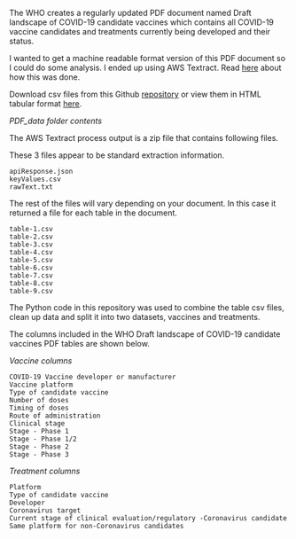 The WHO creates a regularly updated PDF document named Draft landscape of COVID-19 candidate vaccines which contains all COVID-19 vaccine candidates and treatments currently being developed and their status.

I wanted to get a machine readable format version of this PDF document so I could do some analysis. I ended up using AWS Textract. 
Read <a href="https://009co.com/?page_id=1212">here</a> about how this was done.

Download csv files from this Github <a href="https://github.com/sitrucp/who_vaccine_landscape">repository</a> or view them in HTML tabular format <a href="https://sitrucp.github.io/who_vaccine_landscape">here</a>.

*PDF_data folder contents*

The AWS Textract process output is a zip file that contains following files.

These 3 files appear to be standard extraction information.

    apiResponse.json
    keyValues.csv
    rawText.txt

The rest of the files will vary depending on your document. In this case it returned a file for each table in the document.

    table-1.csv
    table-2.csv
    table-3.csv
    table-4.csv
    table-5.csv
    table-6.csv
    table-7.csv
    table-8.csv
    table-9.csv

The Python code in this repository was used to combine the table csv files, clean up data and split it into two datasets, vaccines and treatments.

The columns included in the WHO Draft landscape of COVID-19 candidate vaccines PDF tables are shown below.

*Vaccine columns*

    COVID-19 Vaccine developer or manufacturer
    Vaccine platform
    Type of candidate vaccine
    Number of doses
    Timing of doses
    Route of administration
    Clinical stage
    Stage - Phase 1
    Stage - Phase 1/2
    Stage - Phase 2
    Stage - Phase 3

*Treatment columns*

    Platform
    Type of candidate vaccine
    Developer
    Coronavirus target
    Current stage of clinical evaluation/regulatory -Coronavirus candidate
    Same platform for non-Coronavirus candidates